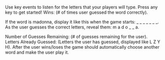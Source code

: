 Use key events to listen for the letters that your players will type.
Press any key to get started!
Wins: (# of times user guessed the word correctly).

If the word is madonna, display it like this when the game starts: _ _ _ _ _ _ _.
As the user guesses the correct letters, reveal them: m a d o _  _ a.

Number of Guesses Remaining: (# of guesses remaining for the user).
Letters Already Guessed: (Letters the user has guessed, displayed like L Z Y H).
After the user wins/loses the game should automatically choose another word and make the user play it.